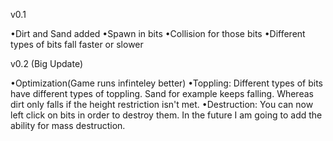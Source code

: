 v0.1

•Dirt and Sand added
•Spawn in bits
•Collision for those bits
•Different types of bits fall faster or slower

v0.2 (Big Update)

•Optimization(Game runs infinteley better)
•Toppling:
    Different types of bits have different types of toppling. Sand for example keeps falling. Whereas dirt only falls if the height restriction isn't met.
•Destruction:
    You can now left click on bits in order to destroy them. In the future I am going to add the ability for mass destruction.